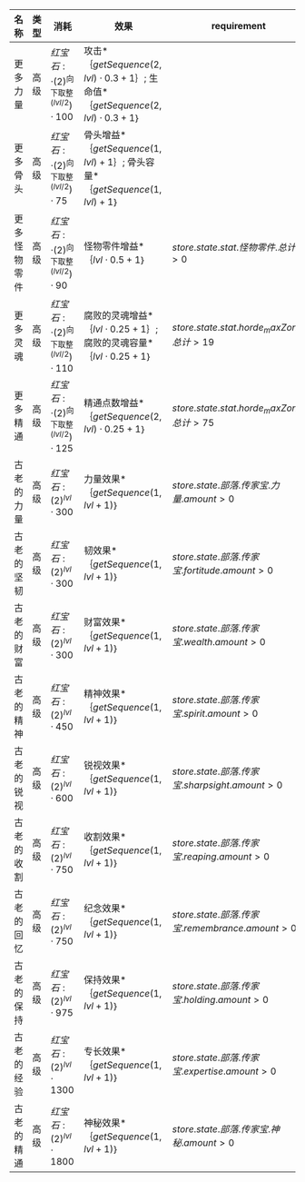| 名称  | 类型  | 消耗  | 效果  | requirement | 上限  |
| --- | --- | --- | --- | ----------- | --- |
| 更多力量 | 高级 | ${ 红宝石:   \cdot  {(2)}^{\text{向下取整}(lvl / 2})  \cdot  100 }$ | 攻击*｛$getSequence(2, lvl)  \cdot  0.3 + 1$｝; 生命值*｛$getSequence(2, lvl)  \cdot  0.3 + 1$｝ |  |  |
| 更多骨头 | 高级 | ${ 红宝石:   \cdot  {(2)}^{\text{向下取整}(lvl / 2})  \cdot  75 }$ | 骨头增益*｛$getSequence(1, lvl) + 1$｝; 骨头容量*｛$getSequence(1, lvl) + 1$｝ |  |  |
| 更多怪物零件 | 高级 | ${ 红宝石:   \cdot  {(2)}^{\text{向下取整}(lvl / 2})  \cdot  90 }$ | 怪物零件增益*｛$lvl  \cdot  0.5 + 1$｝ | $store.state.stat.怪物零件.总计 > 0$ |  |
| 更多灵魂 | 高级 | ${ 红宝石:   \cdot  {(2)}^{\text{向下取整}(lvl / 2})  \cdot  110 }$ | 腐败的灵魂增益*｛$lvl  \cdot  0.25 + 1$｝; 腐败的灵魂容量*｛$lvl  \cdot  0.25 + 1$｝ | $store.state.stat.horde_maxZone.总计 > 19$ |  |
| 更多精通 | 高级 | ${ 红宝石:   \cdot  {(2)}^{\text{向下取整}(lvl / 2})  \cdot  125 }$ | 精通点数增益*｛$getSequence(2, lvl)  \cdot  0.25 + 1$｝ | $store.state.stat.horde_maxZone.总计 > 75$ |  |
| 古老的力量 | 高级 | ${ 红宝石: {(2)}^{lvl}  \cdot  300 }$ | 力量效果*｛$getSequence(1, lvl + 1)$｝ | $store.state.部落.传家宝.力量.amount > 0$ | 1 |
| 古老的坚韧 | 高级 | ${ 红宝石: {(2)}^{lvl}  \cdot  300 }$ | 韧效果*｛$getSequence(1, lvl + 1)$｝ | $store.state.部落.传家宝.fortitude.amount > 0$ | 1 |
| 古老的财富 | 高级 | ${ 红宝石: {(2)}^{lvl}  \cdot  300 }$ | 财富效果*｛$getSequence(1, lvl + 1)$｝ | $store.state.部落.传家宝.wealth.amount > 0$ | 1 |
| 古老的精神 | 高级 | ${ 红宝石: {(2)}^{lvl}  \cdot  450 }$ | 精神效果*｛$getSequence(1, lvl + 1)$｝ | $store.state.部落.传家宝.spirit.amount > 0$ | 1 |
| 古老的锐视 | 高级 | ${ 红宝石: {(2)}^{lvl}  \cdot  600 }$ | 锐视效果*｛$getSequence(1, lvl + 1)$｝ | $store.state.部落.传家宝.sharpsight.amount > 0$ | 1 |
| 古老的收割 | 高级 | ${ 红宝石: {(2)}^{lvl}  \cdot  750 }$ | 收割效果*｛$getSequence(1, lvl + 1)$｝ | $store.state.部落.传家宝.reaping.amount > 0$ | 1 |
| 古老的回忆 | 高级 | ${ 红宝石: {(2)}^{lvl}  \cdot  750 }$ | 纪念效果*｛$getSequence(1, lvl + 1)$｝ | $store.state.部落.传家宝.remembrance.amount > 0$ | 1 |
| 古老的保持 | 高级 | ${ 红宝石: {(2)}^{lvl}  \cdot  975 }$ | 保持效果*｛$getSequence(1, lvl + 1)$｝ | $store.state.部落.传家宝.holding.amount > 0$ | 1 |
| 古老的经验 | 高级 | ${ 红宝石: {(2)}^{lvl}  \cdot  1300 }$ | 专长效果*｛$getSequence(1, lvl + 1)$｝ | $store.state.部落.传家宝.expertise.amount > 0$ | 1 |
| 古老的精通 | 高级 | ${ 红宝石: {(2)}^{lvl}  \cdot  1800 }$ | 神秘效果*｛$getSequence(1, lvl + 1)$｝ | $store.state.部落.传家宝.神秘.amount > 0$ | 1 |
